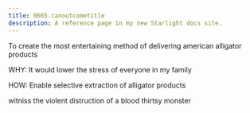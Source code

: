 ```yaml
---
title: 0665.canoutcometitle
description: A reference page in my new Starlight docs site.
---
```

To create the most entertaining method of delivering 
american alligator products 

WHY: It would lower the stress of everyone in my family

HOW: Enable selective extraction of alligator products 

witniss the violent distruction of a blood thirtsy monster

